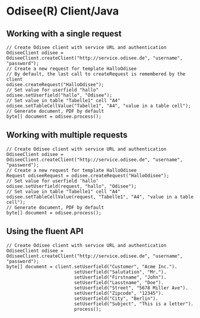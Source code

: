 # Odisee(R) Client/Java

## Working with a single request

    // Create Odisee client with service URL and authentication
    OdiseeClient odisee = OdiseeClient.createClient("http://service.odisee.de", "username", "password");
    // Create a new request for template HalloOdisee
    // By default, the last call to createRequest is remembered by the client
    odisee.createRequest("HalloOdisee");
    // Set value for userfield "hallo"
    odisee.setUserfield("hallo", "Odisee");
    // Set value in table "Tabelle1" cell "A4"
    odisee.setTableCellValue("Tabelle1", "A4", "value in a table cell");
    // Generate document, PDF by default
    byte[] document = odisee.process();

## Working with multiple requests

    // Create Odisee client with service URL and authentication
    OdiseeClient odisee = OdiseeClient.createClient("http://service.odisee.de", "username", "password");
    // Create a new request for template HalloOdisee
    Request odiseeRequest = odisee.createRequest("HalloOdisee");
    // Set value for userfield 'hallo'
    odisee.setUserfield(request, "hallo", "Odisee");
    // Set value in table "Tabelle1" cell "A4"
    odisee.setTableCellValue(request, "Tabelle1", "A4", "value in a table cell");
    // Generate document, PDF by default
    byte[] document = odisee.process();

## Using the fluent API

    // Create Odisee client with service URL and authentication
    OdiseeClient odisee = OdiseeClient.createClient("http://service.odisee.de", "username", "password");
    byte[] document = client.setUserfield("Customer", "Acme Inc.").
                             setUserfield("Salutation", "Mr.").
                             setUserfield("Firstname", "John").
                             setUserfield("Lasstname", "Doe").
                             setUserfield("Street", "5678 Miller Ave").
                             setUserfield("Zipcode", "12345").
                             setUserfield("City", "Berlin").
                             setUserfield("Subject", "This is a letter").
                             process();
